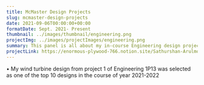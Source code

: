 ```yaml
---
title: McMaster Design Projects
slug: mcmaster-design-projects
date: 2021-09-06T00:00:00+00:00
formatDate: Sept. 2021- Present
thumbnail: ../images/thumbnail/engineering.png
projectImg: ../images/projectImages/engineering.png
summary: This panel is all about my in-course Engineering design projects at McMaster University. Although I am studying as a software engineer, my team projects require diverse skills such as CAD, material science, and physical prototyping. The button below will direct you to another site that explains more depth about each team project. 
projectLink: https://enormous-plywood-766.notion.site/Sathurshan-Arulmohan-8107966077874607b68ea9c835c92f27
---
```


• My wind turbine design from project 1 of Engineering 1P13 was selected as one of the top 10 designs in the course of year 2021-2022 <br />

